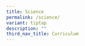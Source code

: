 ```yaml
---
title: Science
permalink: /science/
variant: tiptap
description: ""
third_nav_title: Curriculum
---
```

